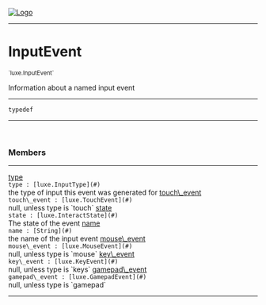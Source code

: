 
[![Logo](../../images/logo.png)](../../api/index.html)

---



<h1>InputEvent</h1>
<small>`luxe.InputEvent`</small>

Information about a named input event

---

`typedef`


---


&nbsp;
&nbsp;







<h3>Members</h3> <hr/><span class="member apipage">
                <a name="type"><a class="lift" href="#type">type</a></a><div class="clear"></div>
                <code class="signature apipage">type : [luxe.InputType](#)</code><br/></span>
            <span class="small_desc_flat">the type of input this event was generated for</span><span class="member apipage">
                <a name="touch_event"><a class="lift" href="#touch_event">touch\_event</a></a><div class="clear"></div>
                <code class="signature apipage">touch\_event : [luxe.TouchEvent](#)</code><br/></span>
            <span class="small_desc_flat">null, unless type is `touch`</span><span class="member apipage">
                <a name="state"><a class="lift" href="#state">state</a></a><div class="clear"></div>
                <code class="signature apipage">state : [luxe.InteractState](#)</code><br/></span>
            <span class="small_desc_flat">The state of the event</span><span class="member apipage">
                <a name="name"><a class="lift" href="#name">name</a></a><div class="clear"></div>
                <code class="signature apipage">name : [String](#)</code><br/></span>
            <span class="small_desc_flat">the name of the input event</span><span class="member apipage">
                <a name="mouse_event"><a class="lift" href="#mouse_event">mouse\_event</a></a><div class="clear"></div>
                <code class="signature apipage">mouse\_event : [luxe.MouseEvent](#)</code><br/></span>
            <span class="small_desc_flat">null, unless type is `mouse`</span><span class="member apipage">
                <a name="key_event"><a class="lift" href="#key_event">key\_event</a></a><div class="clear"></div>
                <code class="signature apipage">key\_event : [luxe.KeyEvent](#)</code><br/></span>
            <span class="small_desc_flat">null, unless type is `keys`</span><span class="member apipage">
                <a name="gamepad_event"><a class="lift" href="#gamepad_event">gamepad\_event</a></a><div class="clear"></div>
                <code class="signature apipage">gamepad\_event : [luxe.GamepadEvent](#)</code><br/></span>
            <span class="small_desc_flat">null, unless type is `gamepad`</span>








---

&nbsp;
&nbsp;
&nbsp;
&nbsp;